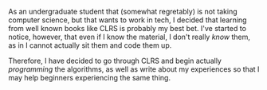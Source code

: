 As an undergraduate student that (somewhat regretably) is not taking computer science, but that wants to work in tech, I decided that learning from well known books like CLRS is probably my best bet. I've started to notice, however, that even if I know the material, I don't really _know_ them, as in I cannot actually sit them and code them up.

Therefore, I have decided to go through CLRS and begin actually _programming_ the algorithms, as well as write about my experiences so that I may help beginners experiencing the same thing.
